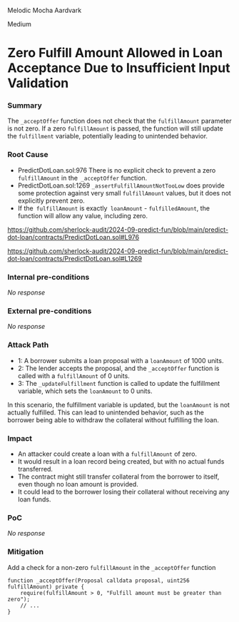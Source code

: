 Melodic Mocha Aardvark

Medium

# Zero Fulfill Amount Allowed in Loan Acceptance Due to Insufficient Input Validation

### Summary

The `_acceptOffer` function does not check that the `fulfillAmount` parameter is not zero.
If a zero `fulfillAmount` is passed, the function will still update the `fulfillment` variable, potentially leading to unintended behavior.

### Root Cause

- PredictDotLoan.sol:976  There is no explicit check to prevent a zero `fulfillAmount` in the` _acceptOffer` function.
- PredictDotLoan.sol:1269   `_assertFulfillAmountNotTooLow` does provide some protection against very small `fulfillAmount` values, but it does not explicitly prevent zero.
- If the` fulfillAmount` is exactly` loanAmount` - `fulfilledAmount`, the function will allow any value, including zero.

https://github.com/sherlock-audit/2024-09-predict-fun/blob/main/predict-dot-loan/contracts/PredictDotLoan.sol#L976

https://github.com/sherlock-audit/2024-09-predict-fun/blob/main/predict-dot-loan/contracts/PredictDotLoan.sol#L1269
### Internal pre-conditions

_No response_

### External pre-conditions

_No response_

### Attack Path

- 1: A borrower submits a loan proposal with a `loanAmount` of 1000 units.
- 2: The lender accepts the proposal, and the `_acceptOffer` function is called with a `fulfillAmount` of 0 units.
- 3: The `_updateFulfillment` function is called to update the fulfillment variable, which sets the `loanAmount` to 0 units.


In this scenario, the fulfillment variable is updated, but the `loanAmount` is not actually fulfilled. This can lead to unintended behavior, such as the borrower being able to withdraw the collateral without fulfilling the loan.

### Impact

- An attacker could create a loan with a `fulfillAmount` of zero.
- It would result in a loan record being created, but with no actual funds transferred. 
- The contract might still transfer collateral from the borrower to itself, even though no loan amount is provided.
-  It could lead to the borrower losing their collateral without receiving any loan funds.

### PoC

_No response_

### Mitigation

Add a check for a non-zero `fulfillAmount` in the `_acceptOffer` function

```solidity
function _acceptOffer(Proposal calldata proposal, uint256 fulfillAmount) private {
    require(fulfillAmount > 0, "Fulfill amount must be greater than zero");
    // ...
}
```